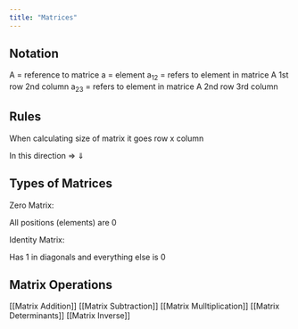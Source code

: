 ```yaml
---
title: "Matrices"
---
```

## Notation
A = reference to matrice
a = element
a$_1$$_2$ = refers to element in matrice A 1st row 2nd column
a$_2$$_3$ = refers to element in matrice A 2nd row 3rd column

## Rules

When calculating size of matrix it goes row x column

In this direction $\Rightarrow$ $\Downarrow$ 

## Types of Matrices

Zero Matrix:

All positions (elements) are 0

Identity Matrix:

Has 1 in diagonals and everything else is 0


## Matrix Operations

[[Matrix Addition]]
[[Matrix Subtraction]]
[[Matrix Mulltiplication]]
[[Matrix Determinants]]
[[Matrix Inverse]]


